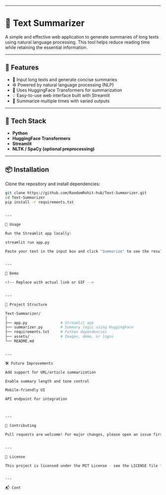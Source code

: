 


---

# 📝 Text Summarizer

A simple and effective web application to generate summaries of long texts using natural language processing. This tool helps reduce reading time while retaining the essential information.



---

## 🚀 Features

- 📄 Input long texts and generate concise summaries
- ⚙️ Powered by natural language processing (NLP)
- 🧠 Uses HuggingFace Transformers for summarization
- 💡 Easy-to-use web interface built with Streamlit
- 🔁 Summarize multiple times with varied outputs

---

## 🧰 Tech Stack

- **Python**
- **HuggingFace Transformers**
- **Streamlit**
- **NLTK / SpaCy (optional preprocessing)**

---

## 📦 Installation

Clone the repository and install dependencies:

```bash
git clone https://github.com/RandomRohit-hub/Text-Summarizer.git
cd Text-Summarizer
pip install -r requirements.txt


---

🧪 Usage

Run the Streamlit app locally:

streamlit run app.py

Paste your text in the input box and click "Summarize" to see the results instantly.


---

📸 Demo

<!-- Replace with actual link or GIF -->


---

📁 Project Structure

Text-Summarizer/
│
├── app.py               # Streamlit app
├── summarizer.py        # Summary logic using HuggingFace
├── requirements.txt     # Python dependencies
├── assets/              # Images, demo, or logos
└── README.md


---

🛠 Future Improvements

Add support for URL/article summarization

Enable summary length and tone control

Mobile-friendly UI

API endpoint for integration



---

🙌 Contributing

Pull requests are welcome! For major changes, please open an issue first to discuss what you would like to change.


---

📄 License

This project is licensed under the MIT License - see the LICENSE file for details.


---

📬 Cont



